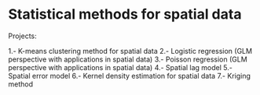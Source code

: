 # Statistical methods for spatial data
Projects:

1.- K-means clustering method for spatial data
2.- Logistic regression (GLM perspective with applications in spatial data)
3.- Poisson regression (GLM perspective with applications in spatial data)
4.- Spatial lag model
5.- Spatial error model
6.- Kernel density estimation for spatial data
7.- Kriging method 
